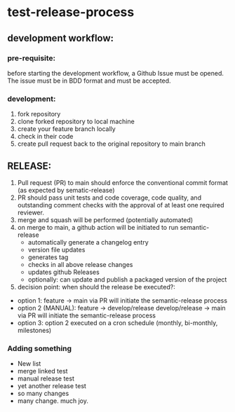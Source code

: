 # test-release-process

## development workflow:
### pre-requisite: 
before starting the development workflow, a Github Issue must be opened.
The issue must be in BDD format and must be accepted. 

### development:
1. fork repository
2. clone forked repository to local machine
3. create your feature branch locally
4. check in their code
5. create pull request back to the original repository to main branch

## RELEASE:
1. Pull request (PR) to main should enforce the conventional commit format (as expected by sematic-release)
2. PR should pass unit tests and code coverage, code quality, and outstanding comment checks with the approval of at least one required reviewer.
3. merge and squash will be performed (potentially automated)
4. on merge to main, a github action will be initiated to run semantic-release
    - automatically generate a changelog entry
    - version file updates
    - generates tag
    - checks in all above release changes
    - updates github Releases
    - optionally: can update and publish a packaged version of the project
5. decision point: when should the release be executed?:
 - option 1: feature -> main via PR will initiate the semantic-release process
 - option 2 (MANUAL):       feature -> develop/release
                            develop/release -> main via PR will initiate the semantic-release process
 - option 3: option 2 executed on a cron schedule (monthly, bi-monthly, milestones)

### Adding something 

- New list
- merge linked test
- manual release test
- yet another release test
- so many changes
- many change. much joy.
